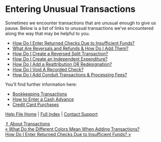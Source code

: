  Entering Unusual Transactions
==========

Sometimes we encounter transactions that are unusual enough to give us pause. Below is a list of links to unusual transactions we’ve encountered along the way that may be helpful to you.

* [How Do I Enter Returned Checks Due to Insufficient Funds?](https://ispolitical.com/How-Do-I-Enter-Returned-Checks-Due-to-Insufficient-Funds)
* [What Are Reversals and Refunds & How Do I Add Them?](https://ispolitical.com/What-Are-Reversals-and-Refunds-How-Do-I-Add-Them)
* [How Do I Create a Reversed Split Transaction?](https://ispolitical.com/How-Do-I-Create-a-Reversed-Split-Transaction)
* [How Do I Create an Independent Expenditure?](https://ispolitical.com/How-Do-I-Create-an-Independent-Expenditure)
* [How Do I Add a Reattribution OR Redesignation?](https://ispolitical.com/How-Do-I-Add-a-Reattribution-OR-Redesignation)
* [How Do I Void A Recorded Check?](https://ispolitical.com/How-Do-I-Void-a-Recorded-Check)
* [How Do I Add Conduit Transactions & Processing Fees?](https://ispolitical.com/How-Do-I-Add-Conduit-Transactions-Processing-Fees)

You’ll find further information here:

* [Bookkeeping Transactions](https://ispolitical.com/using-bookkeeping-transactions/)
* [How to Enter a Cash Advance](https://ispolitical.com/fec-how-to-enter-a-cash-advance/)
* [Credit Card Purchases](https://ispolitical.com/how-do-i-enter-credit-card-purchases/)

[Help File Home](/help/) | [Full Index](/Help-File-Directory/) | [Contact Support](mailto:support@ISPolitical.com)

[⇑ About Transactions](/About-Transactions)  
[« What Do the Different Colors Mean When Adding Transactions?](/What-Do-the-Different-Colors-Mean-When-Adding-Transactions)  
[How Do I Enter Returned Checks Due to Insufficient Funds? »](/How-Do-I-Enter-Returned-Checks-Due-to-Insufficient-Funds)